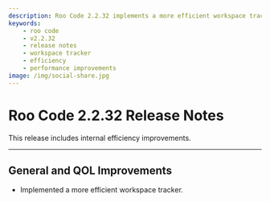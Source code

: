 ```yaml
---
description: Roo Code 2.2.32 implements a more efficient workspace tracker for improved performance and resource management.
keywords:
    - roo code
    - v2.2.32
    - release notes
    - workspace tracker
    - efficiency
    - performance improvements
image: /img/social-share.jpg
---
```


# Roo Code 2.2.32 Release Notes

This release includes internal efficiency improvements.

---

## General and QOL Improvements

- Implemented a more efficient workspace tracker.
